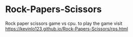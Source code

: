 # Rock-Papers-Scissors
Rock paper scissors game vs cpu. to play the game visit https://kevinlo123.github.io/Rock-Papers-Scissors/rps.html
